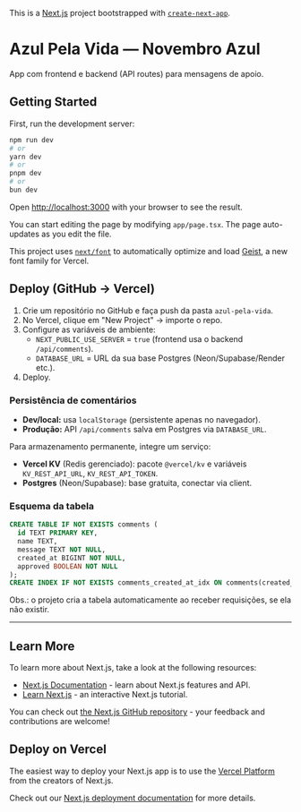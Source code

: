 This is a [Next.js](https://nextjs.org) project bootstrapped with [`create-next-app`](https://nextjs.org/docs/app/api-reference/cli/create-next-app).

# Azul Pela Vida — Novembro Azul

App com frontend e backend (API routes) para mensagens de apoio.

## Getting Started

First, run the development server:

```bash
npm run dev
# or
yarn dev
# or
pnpm dev
# or
bun dev
```

Open [http://localhost:3000](http://localhost:3000) with your browser to see the result.

You can start editing the page by modifying `app/page.tsx`. The page auto-updates as you edit the file.

This project uses [`next/font`](https://nextjs.org/docs/app/building-your-application/optimizing/fonts) to automatically optimize and load [Geist](https://vercel.com/font), a new font family for Vercel.

## Deploy (GitHub → Vercel)

1. Crie um repositório no GitHub e faça push da pasta `azul-pela-vida`.
2. No Vercel, clique em "New Project" → importe o repo.
3. Configure as variáveis de ambiente:
   - `NEXT_PUBLIC_USE_SERVER` = `true` (frontend usa o backend `/api/comments`).
   - `DATABASE_URL` = URL da sua base Postgres (Neon/Supabase/Render etc.).
4. Deploy.

### Persistência de comentários

- **Dev/local:** usa `localStorage` (persistente apenas no navegador).
- **Produção:** API `/api/comments` salva em Postgres via `DATABASE_URL`.

Para armazenamento permanente, integre um serviço:

- **Vercel KV** (Redis gerenciado): pacote `@vercel/kv` e variáveis `KV_REST_API_URL`, `KV_REST_API_TOKEN`.
- **Postgres** (Neon/Supabase): base gratuita, conectar via client.

### Esquema da tabela

```sql
CREATE TABLE IF NOT EXISTS comments (
  id TEXT PRIMARY KEY,
  name TEXT,
  message TEXT NOT NULL,
  created_at BIGINT NOT NULL,
  approved BOOLEAN NOT NULL
);
CREATE INDEX IF NOT EXISTS comments_created_at_idx ON comments(created_at);
```

Obs.: o projeto cria a tabela automaticamente ao receber requisições, se ela não existir.


---

## Learn More

To learn more about Next.js, take a look at the following resources:

- [Next.js Documentation](https://nextjs.org/docs) - learn about Next.js features and API.
- [Learn Next.js](https://nextjs.org/learn) - an interactive Next.js tutorial.

You can check out [the Next.js GitHub repository](https://github.com/vercel/next.js) - your feedback and contributions are welcome!

## Deploy on Vercel

The easiest way to deploy your Next.js app is to use the [Vercel Platform](https://vercel.com/new?utm_medium=default-template&filter=next.js&utm_source=create-next-app&utm_campaign=create-next-app-readme) from the creators of Next.js.

Check out our [Next.js deployment documentation](https://nextjs.org/docs/app/building-your-application/deploying) for more details.
